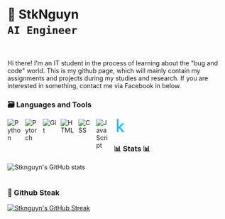 # :milky_way: StkNguyn  <br> **`AI Engineer`**
⠀⠀

Hi there! I'm an IT student in the process of learning about the "bug and code" world. This is my github page, which will mainly contain my assignments and projects during my studies and research. If you are interested in something, contact me via Facebook in below. 
<br>


 ### :card_file_box: Languages and Tools
 
<img align="left" alt="Python" width="30px" style="padding-right:10px;" src="https://cdn.jsdelivr.net/gh/devicons/devicon/icons/python/python-plain.svg" />
<img align="left" alt="Pytorch" width="30px" style="padding-right:10px;" src="https://cdn.jsdelivr.net/gh/devicons/devicon/icons/pytorch/pytorch-original.svg" />
<img align="left" alt="Git" width="30px" style="padding-right:10px;" src="https://cdn.jsdelivr.net/gh/devicons/devicon/icons/git/git-original.svg" />
<img align="left" alt="HTML" width="30px" style="padding-right:10px;" src="https://cdn.jsdelivr.net/gh/devicons/devicon/icons/html5/html5-plain.svg" />
<img align="left" alt="CSS" width="30px" style="padding-right:10px;" src="https://cdn.jsdelivr.net/gh/devicons/devicon/icons/css3/css3-plain.svg" />
<img align="left" alt="JavaScript" width="30px" style="padding-right:10px;" src="https://cdn.jsdelivr.net/gh/devicons/devicon/icons/javascript/javascript-plain.svg" />
<img align="left" alt="Kaggle" width="30px" style="padding-right:10px;" src="https://github.com/devicons/devicon/blob/v2.16.0/icons/kaggle/kaggle-original.svg" />

<br>

#

### 📊 Stats 📊
![Stknguyn's GitHub stats](https://github-readme-stats.vercel.app/api?username=stknguyn&show_icons=true&theme=transparent&hide_border=true&card_width=700)
<br>
#

### :evergreen_tree: Github Steak
[![Stknguyn's GitHub Streak](https://streak-stats.demolab.com?user=stknguyn&theme=transparent&hide_border=true&date_format=j%20M%5B%20Y%5D&mode=weekly&card_width=1000)](https://git.io/streak-stats)
 <br>
#
